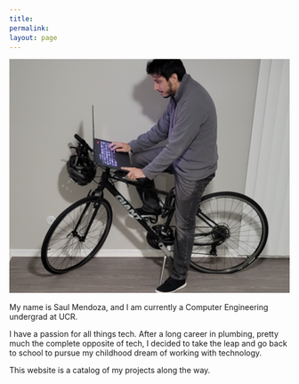 ```yaml
---
title: 
permalink: 
layout: page
---
```


![Saul Mendoza](https://raw.githubusercontent.com/smendoza07/smendoza07.github.io/master/images/20211217_181952.jpg)

<p>My name is Saul Mendoza, and I am currently a Computer Engineering undergrad at UCR.<p>
  
<p>I have a passion for all things tech. After a long career in plumbing, pretty much the complete opposite
of tech, I decided to take the leap and go back to school to pursue my childhood dream of working
with technology.<p>
  
<p>This website is a catalog of my projects along the way.<p>
